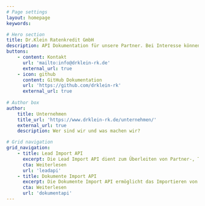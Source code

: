 ```yaml
---
# Page settings
layout: homepage
keywords:

# Hero section
title: Dr.Klein Ratenkredit GmbH
description: API Dokumentation für unsere Partner. Bei Interesse können Sie uns gerne kontaktieren.
buttons:
    - content: Kontakt
      url: 'mailto:info@drklein-rk.de'
      external_url: true
    - icon: github
      content: GitHub Dokumentation
      url: 'https://github.com/drklein-rk'
      external_url: true
      
# Author box
author:
    title: Unternehmen
    title_url: 'https://www.drklein-rk.de/unternehmen/'
    external_url: true
    description: Wer sind wir und was machen wir?

# Grid navigation
grid_navigation:
    - title: Lead Import API
      excerpt: Die Lead Import API dient zum Überleiten von Partner-, Tippgeber und Vorgangsdaten.
      cta: Weiterlesen
      url: 'leadapi'
    - title: Dokumente Import API
      excerpt: Die Dokumente Import API ermöglicht das Importieren von maximal 10 MB großen Dokumenten zu einen bestehenden Lead.
      cta: Weiterlesen
      url: 'dokumentapi'
---
```

